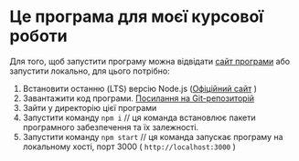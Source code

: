 # Це програма для моєї курсової роботи

Для того, щоб запустити програму можна відвідати
[сайт програми](https://kursach-proga.netlify.app/) або запустити локально, для
цього потрібно:

1. Встановити останню (LTS) версію Node.js
   ([Офіційний сайт](https://nodejs.org/uk/) )
2. Завантажити код програми.
   [Посилання на Git-репозиторій](https://github.com/IlyaKaplan2002/kursach_proga)
3. Зайти у директорію цієї програми
4. Запустити команду `npm i` // ця команда встановлює пакети програмного
   забезпечення та їх залежності.
5. Запустити команду `npm start` // ця команда запускає програму на локальному
   хості, порт 3000 ( `http://localhost:3000` )

